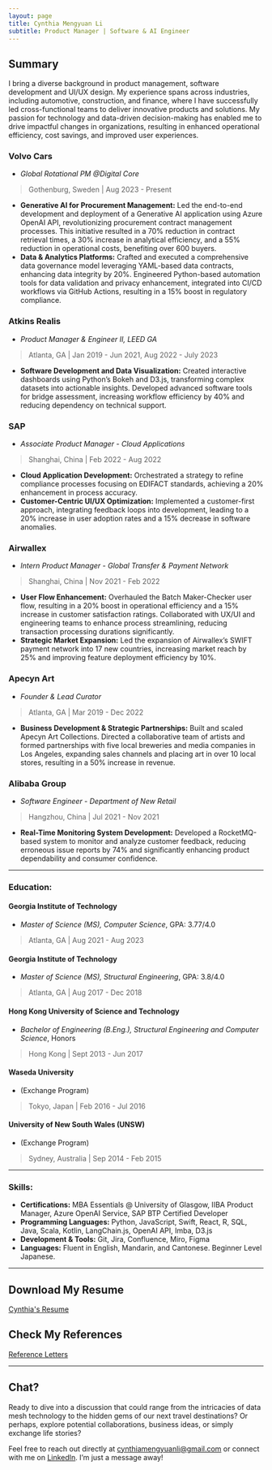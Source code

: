 ```yaml
---
layout: page
title: Cynthia Mengyuan Li
subtitle: Product Manager | Software & AI Engineer
---
```


## Summary

I bring a diverse background in product management, software development and UI/UX design. My experience spans across industries, including automotive, construction, and finance, where I have successfully led cross-functional teams to deliver innovative products and solutions. My passion for technology and data-driven decision-making has enabled me to drive impactful changes in organizations, resulting in enhanced operational efficiency, cost savings, and improved user experiences.

### Volvo Cars
- _Global Rotational PM @Digital Core_
> Gothenburg, Sweden \| Aug 2023 - Present

  - **Generative AI for Procurement Management:** Led the end-to-end development and deployment of a Generative AI application using Azure OpenAI API, revolutionizing procurement contract management processes. This initiative resulted in a 70% reduction in contract retrieval times, a 30% increase in analytical efficiency, and a 55% reduction in operational costs, benefiting over 600 buyers.
  - **Data & Analytics Platforms:** Crafted and executed a comprehensive data governance model leveraging YAML-based data contracts, enhancing data integrity by 20%. Engineered Python-based automation tools for data validation and privacy enhancement, integrated into CI/CD workflows via GitHub Actions, resulting in a 15% boost in regulatory compliance.

### Atkins Realis
- _Product Manager & Engineer II, LEED GA_
> Atlanta, GA \| Jan 2019 - Jun 2021, Aug 2022 - July 2023

  - **Software Development and Data Visualization:** Created interactive dashboards using Python’s Bokeh and D3.js, transforming complex datasets into actionable insights. Developed advanced software tools for bridge assessment, increasing workflow efficiency by 40% and reducing dependency on technical support.

### SAP
- _Associate Product Manager - Cloud Applications_
> Shanghai, China \| Feb 2022 - Aug 2022

  - **Cloud Application Development:** Orchestrated a strategy to refine compliance processes focusing on EDIFACT standards, achieving a 20% enhancement in process accuracy.
  - **Customer-Centric UI/UX Optimization:** Implemented a customer-first approach, integrating feedback loops into development, leading to a 20% increase in user adoption rates and a 15% decrease in software anomalies.

### Airwallex
- _Intern Product Manager - Global Transfer & Payment Network_
> Shanghai, China \| Nov 2021 - Feb 2022

  - **User Flow Enhancement:** Overhauled the Batch Maker-Checker user flow, resulting in a 20% boost in operational efficiency and a 15% increase in customer satisfaction ratings. Collaborated with UX/UI and engineering teams to enhance process streamlining, reducing transaction processing durations significantly.
  - **Strategic Market Expansion:** Led the expansion of Airwallex’s SWIFT payment network into 17 new countries, increasing market reach by 25% and improving feature deployment efficiency by 10%.

### Apecyn Art
- _Founder & Lead Curator_
> Atlanta, GA \| Mar 2019 - Dec 2022

  - **Business Development & Strategic Partnerships:** Built and scaled Apecyn Art Collections. Directed a collaborative team of artists and formed partnerships with five local breweries and media companies in Los Angeles, expanding sales channels and placing art in over 10 local stores, resulting in a 50% increase in revenue.

### Alibaba Group
- _Software Engineer - Department of New Retail_
> Hangzhou, China \| Jul 2021 - Nov 2021

  - **Real-Time Monitoring System Development:** Developed a RocketMQ-based system to monitor and analyze customer feedback, reducing erroneous issue reports by 74% and significantly enhancing product dependability and consumer confidence.

<!-- ### Georgia Institute of Technology
_Graduate Student Assistant_
Atlanta, GA, Jan 2023 - May 2023

During my time as a Graduate Student Assistant at Georgia Tech, I was responsible for creating and executing Python workshops, which led to a 50% increase in student engagement. My role involved not only educational content creation but also managing lab resources and assisting in research projects. This experience sharpened my skills in data visualization and analytics, crucial for data-driven product management. -->

---

### Education:

#### Georgia Institute of Technology
- *Master of Science (MS), Computer Science*, GPA: 3.77/4.0
>  Atlanta, GA \| Aug 2021 - Aug 2023

#### Georgia Institute of Technology
- *Master of Science (MS), Structural Engineering*, GPA: 3.8/4.0
> Atlanta, GA \| Aug 2017 - Dec 2018

#### Hong Kong University of Science and Technology
- *Bachelor of Engineering (B.Eng.), Structural Engineering and Computer Science*, Honors
> Hong Kong \| Sept 2013 - Jun 2017


#### Waseda University
- (Exchange Program)
> Tokyo, Japan \| Feb 2016 - Jul 2016

#### University of New South Wales (UNSW)
- (Exchange Program)
> Sydney, Australia \| Sep 2014 - Feb 2015

---

### Skills:

- **Certifications:** MBA Essentials @ University of Glasgow, IIBA Product Manager, Azure OpenAI Service, SAP BTP Certified Developer
- **Programming Languages:** Python, JavaScript, Swift, React, R, SQL, Java, Scala, Kotlin, LangChain.js, OpenAI API, Imba, D3.js
- **Development & Tools:** Git, Jira, Confluence, Miro, Figma
- **Languages:** Fluent in English, Mandarin, and Cantonese. Beginner Level Japanese.

---

## Download My Resume
[Cynthia's Resume](resources/Cynthia_Li_resume.pdf)

## Check My References
[Reference Letters](resources/reference_letters.pdf)

<!-- ## Build-Measure-Learn
I firmly believe in the Build-Measure-Learn feedback loop, as advocated in the Lean Startup methodology. This approach will guide my efforts in iterative product development, enabling us to rapidly adapt to changing requirements and continuously improve our offerings. -->

---

## Chat?

Ready to dive into a discussion that could range from the intricacies of data mesh technology to the hidden gems of our next travel destinations? Or perhaps, explore potential collaborations, business ideas, or simply exchange life stories?

Feel free to reach out directly at [cynthiamengyuanli@gmail.com](mailto:cynthiamengyuanli@gmail.com) or connect with me on [LinkedIn](https://www.linkedin.com/in/mengyuan-li-cynthia/). I’m just a message away!
